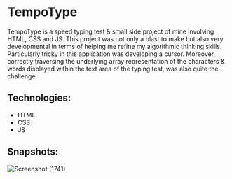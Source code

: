 # TempoType

TempoType is a speed typing test & small side project of mine involving HTML, CSS and JS. This project was not only a blast to make but also very developmental in terms of helping me refine my algorithmic thinking skills. 
Particularly tricky in this application was developing a cursor. Moreover, correctly traversing the underlying array representation of the characters & words displayed within the text area of the typing test, was also quite the challenge. 

## Technologies:
- HTML
- CSS
- JS

## Snapshots:

![Screenshot (1741)](https://github.com/JasvinderKaur77/Tempo-typing/assets/129674937/38cb1e95-fdf4-48af-86a2-fc74ed8d11a7)
